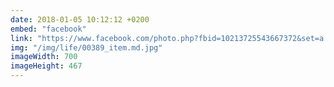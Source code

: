 ```yaml
---
date: 2018-01-05 10:12:12 +0200
embed: "facebook"
link: "https://www.facebook.com/photo.php?fbid=10213725543667372&set=a.2885514651494.138695.1068972401&type=3&theater"
img: "/img/life/00389_item.md.jpg"
imageWidth: 700
imageHeight: 467
---
```

